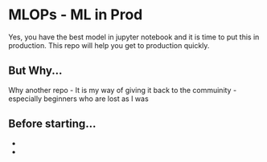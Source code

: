 # MLOPs - ML in Prod


Yes, you have the best model in jupyter notebook and it is time to put this in production. 
This repo will help you get to production quickly.


## But Why... 
Why another repo - It is my way of giving it back to the commuinity - especially beginners who are lost as I was 


## Before starting... 
- 
- 
